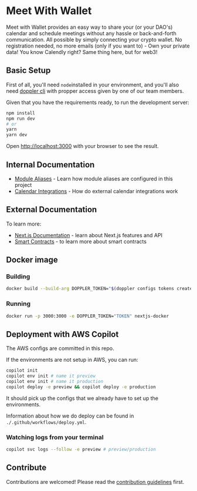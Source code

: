# Meet With Wallet

Meet with Wallet provides an easy way to share your (or your DAO's) calendar and schedule meetings without any hassle or back-and-forth communication. All possible by simply connecting your crypto wallet. No registration needed, no more emails (only if you want to) - Own your private data! You know Calendly right? Same thing here, but for web3!

## Basic Setup

First of all, you'll need `node`installed in your environment, and you'll also need [doppler cli](https://docs.doppler.com/docs) with propper access given by one of our team members.

Given that you have the requirements ready, to run the development server:

```bash
npm install
npm run dev
# or
yarn
yarn dev
```

Open [http://localhost:3000](http://localhost:3000) with your browser to see the result.

## Internal Documentation

- [Module Aliases](./docs/module-alias.md) - Learn how module aliases are configured in this project
- [Calendar Integrations](./docs/calendar-integrations.md) - How do external calendar integrations work

## External Documentation

To learn more:

- [Next.js Documentation](https://nextjs.org/docs) - learn about Next.js features and API
- [Smart Contracts](https://cryptozombies.io/) - to learn more about smart contracts

## Docker image

### Building

```bash
docker build --build-arg DOPPLER_TOKEN="$(doppler configs tokens create docker --max-age 100m --plain)" -t nextjs-docker .
```

### Running

```bash
docker run -p 3000:3000 -e DOPPLER_TOKEN="TOKEN" nextjs-docker
```

## Deployment with AWS Copilot

The AWS configs are committed in this repo.

If the environments are not setup in AWS, you can run:

```bash
copilot init
copilot env init # name it preview
copilot env init # name it production
copilot deploy -e preview && copilot deploy -e production
```

It should pick up the configs that we already have to set up the environments.

Information about how we do deploy can be found in `./.github/workflows/deploy.yml`.

### Watching logs from your terminal

```bash
copilot svc logs --follow -e preview # preview/production
```

## Contribute

Contributions are welcomed! Please read the [contribution guidelines](CONTRIBUTING.md) first.

